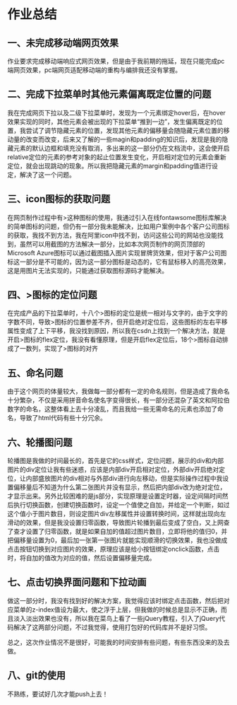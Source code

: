 # 作业总结

## 一、未完成移动端网页效果

作业要求完成移动端响应式网页效果，但是由于我前期的拖延，现在只能完成pc端网页效果，pc端网页适配移动端的重构与编排我还没有掌握。

## 二、完成下拉菜单时其他元素偏离既定位置的问题

我在完成网页下拉以及二级下拉菜单时，发现为一个元素绑定hover后，在hover效果实现的同时，其他元素会被出现的下拉菜单“推到一边”，发生偏离既定的位置，我尝试了调节隐藏元素的位置，发现其他元素的偏移量会随隐藏元素位置的移动量的改变而改变，后来又了解的一些magin和padding的知识后，发现是我的隐藏元素的默认边框和填充没有取消，多出来的这一部分仍在文档流中，这会使开启relative定位的元素的参考对象的起止位置发生变化，开启相对定位的元素会重新定位，就会出现跳动的现象。所以我把隐藏元素的margin和padding值进行设定，解决了这一个问题。

## 三、icon图标的获取问题

在网页制作过程中有>这种图标的使用，我通过引入在线fontawsome图标库解决的简单图标的问题，但仍有一部分我未能解决，比如用户案例中各个客户公司图标的获取，我找不到方法，我在阿里icon中找不到，访问这些公司的网站也没能找到，虽然可以用截图的方法解决一部分，比如本次网页制作的网页顶部的Microsoft Azure图标可以通过截图插入图片实现冒牌货效果，但对于客户公司图标这一部分是不可能的，因为这一部分图标是动态的，它有鼠标移入的高亮效果，这是用图片无法实现的，只能通过获取图标源码才能解决。

## 四、>图标的定位问题

在完成产品的下拉菜单时，十八个>图标的定位是统一相对与文字的，由于文字的字数不同，导致>图标的位置参差不齐，但开启绝对定位后，这些图标的左右平移属性变成了上下平移，我没找到原因，所以我在csdn上找到一个解决方法，就是开启>图标的flex定位，我没有看懂原理，但是开启flex定位后，18个>图标自动排成了一数列，实现了>图标的对齐

## 五、命名问题

由于这个网页的体量较大，我做每一部分都有一定的命名规则，但是造成了我命名十分繁杂，不仅是采用拼音命名使名字变得很长，有一部分还混杂了英文和阿拉伯数字的命名，这整体看上去十分凌乱，而且我给一些无需命名的元素也添加了命名，导致了html代码有些十分冗余。

## 六、轮播图问题

轮播图是我做的时间最长的，首先是它的css样式，定位问题，展示的div和内部图片的div定位让我有些迷惑，应该是内部div开启相对定位，外部div开启绝对定位，让内部盛放图片的div相对与外部div进行向左移动，但是实际操作过程中我设置偏移量后不知道为什么第二张图片并没有显示，然后把内部div改为绝对定位，才显示出来。另外比较困难的是js部分，实现原理是设置定时器，设定间隔时间然后执行切换函数，创建切换函数时，设定一个值使之自加，并给定一个判断，如过这个值小于图片数目，则设定图片div左移属性并设置转换时间，这样就出现向左滑动的效果，但是我没设置归零函数，导致图片轮播到最后变成了空白，又上网查了查才设置了归零函数，就是如果自加的值超过图片数目，立即将他的值归0，并把偏移量设置为0，最后加一张第一张图片就能实现顺滑的切换效果，我也没做成点击按钮切换到对应图片的效果，原理应该是给小按钮绑定onclick函数，点击时，将自加的值改为对应的值，然后设置偏移量完成。

## 七、点击切换界面问题和下拉动画

做这一部分时，我没有找到好的解决方案，我觉得应该时绑定点击函数，然后把对应菜单的z-index值设为最大，使之浮于上层，但我做的时候总是显示不正确，而且淡入淡出效果也没有，所以我在菜鸟上看了一些jQuery教程，引入了jQuery代码解决了这两部分问题，不过我觉得，使用打包好的代码库并不是好习惯。

总之，这次作业情况不是很好，可能我的时间安排有些问题，有些东西没来的及去做。

## 八、git的使用

不熟练，要试好几次才能push上去！

